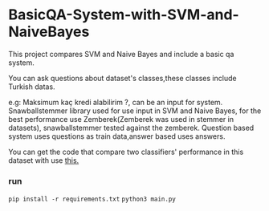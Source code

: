 # BasicQA-System-with-SVM-and-NaiveBayes
This project compares SVM and Naive Bayes and include a basic qa system.

You can ask questions about dataset's classes,these classes include Turkish datas.


e.g: Maksimum kaç kredi alabilirim ?, can be an input for system. Snawballstemmer library used for use input in SVM and Naive Bayes, for the best performance use Zemberek(Zemberek was used in stemmer in datasets), snawballstemmer tested against the zemberek. Question based system uses questions as train data,answer based uses answers.


You can get the code that compare two classifiers' performance in this dataset with use [this.](https://github.com/ilkerrisvan/SVM-vs-NaiveBayes-in-TextClassification)


### run
`pip install -r requirements.txt` 
`python3 main.py `
